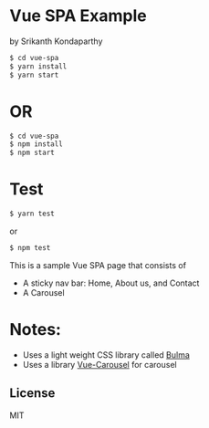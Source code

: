 # Vue SPA Example

by Srikanth Kondaparthy

```sh
$ cd vue-spa
$ yarn install
$ yarn start
```
# OR
```sh
$ cd vue-spa
$ npm install
$ npm start
```

# Test
```sh
$ yarn test
```

or 

```sh
$ npm test
```

This is a sample Vue SPA page that consists of
   - A sticky nav bar: Home, About us, and Contact
   - A Carousel

# Notes:
  - Uses a light weight CSS library called [Bulma](https://bulma.io/)
  - Uses a library [Vue-Carousel](https://github.com/SSENSE/vue-carousel) for carousel

License
----

MIT
